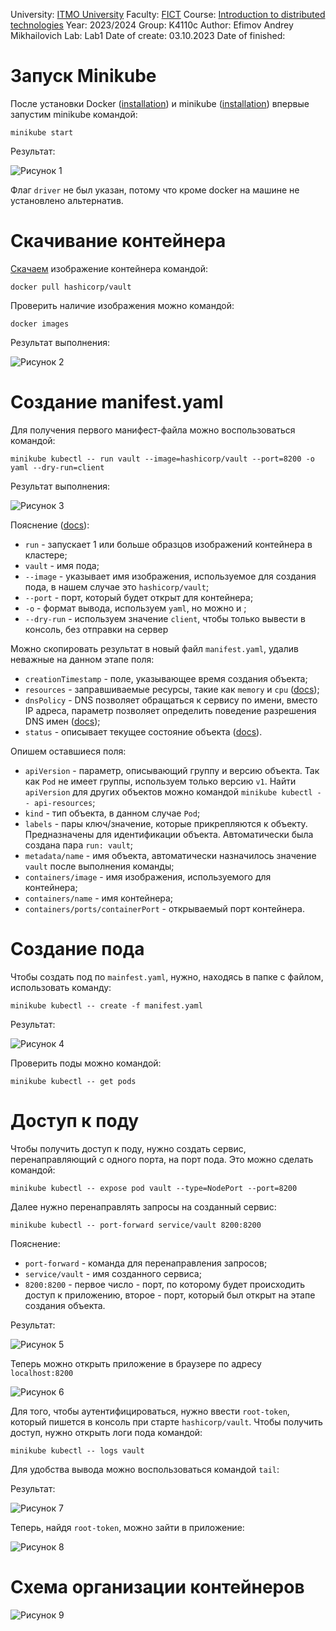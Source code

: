 University: [ITMO University](https://itmo.ru/ru/)
Faculty: [FICT](https://fict.itmo.ru)
Course: [Introduction to distributed technologies](https://github.com/itmo-ict-faculty/introduction-to-distributed-technologies)
Year: 2023/2024
Group: K4110c
Author: Efimov Andrey Mikhailovich
Lab: Lab1
Date of create: 03.10.2023
Date of finished: 


# Запуск Minikube
После установки Docker ([installation](https://docs.docker.com/engine/install/)) и minikube ([installation](https://minikube.sigs.k8s.io/docs/start/)) впервые запустим minikube командой:

```
minikube start
```

Результат:

![Рисунок 1](iamges/../images/1.png)

Флаг ```driver``` не был указан, потому что кроме docker на машине не установлено альтернатив.

# Скачивание контейнера
[Скачаем](https://hub.docker.com/r/hashicorp/vault) изображение контейнера командой:

```
docker pull hashicorp/vault
```

Проверить наличие изображения можно командой:

```
docker images
```

Результат выполнения:

![Рисунок 2](images/2.png)

# Создание manifest.yaml
Для получения первого манифест-файла можно воспользоваться командой:

```
minikube kubectl -- run vault --image=hashicorp/vault --port=8200 -o yaml --dry-run=client
```

Результат выполнения:

![Рисунок 3](images/3.png)

Пояснение ([docs](https://kubernetes.io/docs/reference/generated/kubectl/kubectl-commands)):
- `run` - запускает 1 или больше образцов изображений контейнера в кластере;
- `vault` - имя пода;
- `--image` - указывает имя изображения, используемое для создания пода, в нашем случае это `hashicorp/vault`;
- `--port` - порт, который будет открыт для контейнера;
- `-o` - формат вывода, используем `yaml`, но можно и ;
- `--dry-run` - используем значение `client`, чтобы только вывести в консоль, без отправки на сервер

Можно скопировать результат в новый файл `manifest.yaml`, удалив неважные на данном этапе поля:
- `creationTimestamp` - поле, указывающее время создания объекта;
- `resources` - заправшиваемые ресурсы, такие как `memory` и `cpu` ([docs](https://kubernetes.io/docs/concepts/configuration/manage-resources-containers/));
- `dnsPolicy` - DNS позволяет обращаться к сервису по имени, вместо IP адреса, параметр позволяет определить поведение разрешения DNS имен ([docs](https://kubernetes.io/docs/concepts/services-networking/dns-pod-service/));
- `status` - описывает текущее состояние объекта ([docs](https://kubernetes.io/docs/concepts/overview/working-with-objects/#object-spec-and-status)).

Опишем оставшиеся поля:
- `apiVersion` - параметр, описывающий группу и версию объекта. Так как `Pod` не имеет группы, используем только версию `v1`. Найти `apiVersion` для других объектов можно командой `minikube kubectl -- api-resources`;
- `kind` - тип объекта, в данном случае `Pod`;
- `labels` - пары ключ/значение, которые прикрепляются к объекту. Предназначены для идентификации объекта. Автоматически была создана пара `run: vault`;
- `metadata/name` - имя объекта, автоматически назначилось значение `vault` после выполнения команды;
- `containers/image` - имя изображения, используемого для контейнера;
- `containers/name` - имя контейнера;
- `containers/ports/containerPort` - открываемый порт контейнера.

# Создание пода
Чтобы создать под по `mainfest.yaml`, нужно, находясь в папке с файлом, использовать команду:
```
minikube kubectl -- create -f manifest.yaml
```

Результат:

![Рисунок 4](images/4.png)

Проверить поды можно командой:
```
minikube kubectl -- get pods
```

# Доступ к поду
Чтобы получить доступ к поду, нужно создать сервис, перенаправляющий с одного порта, на порт пода. Это можно сделать командой:
```
minikube kubectl -- expose pod vault --type=NodePort --port=8200
```

Далее нужно перенаправлять запросы на созданный сервис:
```
minikube kubectl -- port-forward service/vault 8200:8200
```

Пояснение:
- `port-forward` - команда для перенаправления запросов;
- `service/vault` - имя созданного сервиса;
- `8200:8200` - первое число - порт, по которому будет происходить доступ к приложению, второе - порт, который был открыт на этапе создания объекта.

Результат:

![Рисунок 5](images/5.png)

Теперь можно открыть приложение в браузере по адресу `localhost:8200`

![Рисунок 6](images/6.png)

Для того, чтобы аутентифицироваться, нужно ввести `root-token`, который пишется в консоль при старте `hashicorp/vault`. Чтобы получить доступ, нужно открыть логи пода командой:

```
minikube kubectl -- logs vault
```

Для удобства вывода можно воспользоваться командой ```tail```:

Результат:

![Рисунок 7](images/7.png)

Теперь, найдя `root-token`, можно зайти в приложение:

![Рисунок 8](images/8.png)

# Схема организации контейнеров

![Рисунок 9](images/diagram.png)